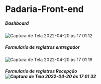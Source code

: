 # Padaria-Front-end

##### Dashboard 
![Captura de Tela 2022-04-20 às 17 01 12](https://user-images.githubusercontent.com/73920445/164325616-c12fd1ba-a93d-4320-adb7-9eb3893a6faa.png)


##### Formulario de registros entregador
![Captura de Tela 2022-04-20 às 17 01 19](https://user-images.githubusercontent.com/73920445/164326185-13e61f7a-7236-480b-8a80-4271b945542a.png)

##### Formulario de registros Recepção![Captura de Tela 2022-04-20 às 17 01 32](https://user-images.githubusercontent.com/73920445/164326273-46b15035-0979-4d15-b13c-7ab22cb1c437.png)
